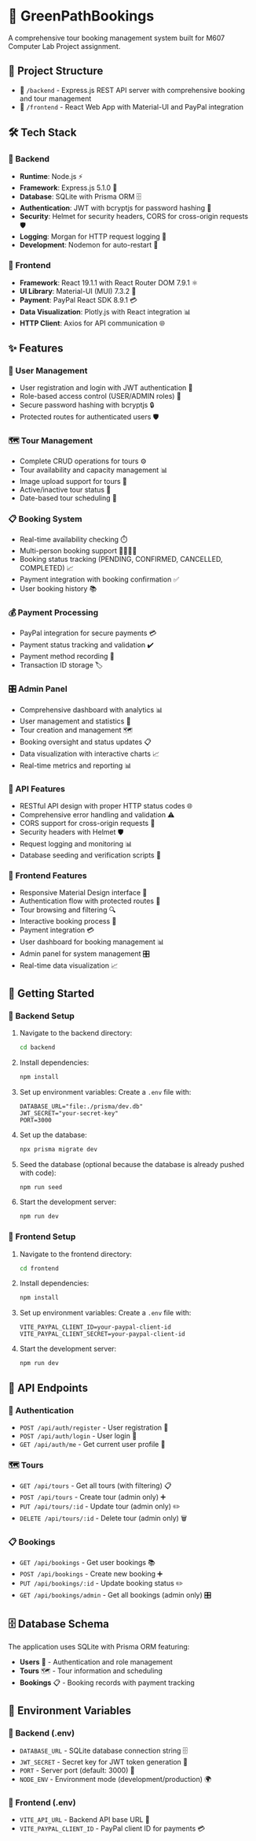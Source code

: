 # 🌿 GreenPathBookings

A comprehensive tour booking management system built for M607 Computer Lab Project assignment.

## 📁 Project Structure

- 🔧 `/backend` - Express.js REST API server with comprehensive booking and tour management
- 🎨 `/frontend` - React Web App with Material-UI and PayPal integration

## 🛠️ Tech Stack

### 🔧 Backend
- **Runtime**: Node.js ⚡
- **Framework**: Express.js 5.1.0 🚀
- **Database**: SQLite with Prisma ORM 🗄️
- **Authentication**: JWT with bcryptjs for password hashing 🔐
- **Security**: Helmet for security headers, CORS for cross-origin requests 🛡️
- **Logging**: Morgan for HTTP request logging 📝
- **Development**: Nodemon for auto-restart 🔄

### 🎨 Frontend
- **Framework**: React 19.1.1 with React Router DOM 7.9.1 ⚛️
- **UI Library**: Material-UI (MUI) 7.3.2 🎪
- **Payment**: PayPal React SDK 8.9.1 💳
- **Data Visualization**: Plotly.js with React integration 📊
- **HTTP Client**: Axios for API communication 🌐

## ✨ Features

### 👤 User Management
- User registration and login with JWT authentication 🔑
- Role-based access control (USER/ADMIN roles) 👥
- Secure password hashing with bcryptjs 🔒
- Protected routes for authenticated users 🛡️

### 🗺️ Tour Management
- Complete CRUD operations for tours ⚙️
- Tour availability and capacity management 📊
- Image upload support for tours 📸
- Active/inactive tour status 🔄
- Date-based tour scheduling 📅

### 📋 Booking System
- Real-time availability checking ⏱️
- Multi-person booking support 👨‍👩‍👧‍👦
- Booking status tracking (PENDING, CONFIRMED, CANCELLED, COMPLETED) 📈
- Payment integration with booking confirmation ✅
- User booking history 📚

### 💰 Payment Processing
- PayPal integration for secure payments 💳
- Payment status tracking and validation ✔️
- Payment method recording 📝
- Transaction ID storage 🏷️

### 🎛️ Admin Panel
- Comprehensive dashboard with analytics 📊
- User management and statistics 👥
- Tour creation and management 🗺️
- Booking oversight and status updates 📋
- Data visualization with interactive charts 📈
- Real-time metrics and reporting 📊

### 🔌 API Features
- RESTful API design with proper HTTP status codes 🌐
- Comprehensive error handling and validation ⚠️
- CORS support for cross-origin requests 🔄
- Security headers with Helmet 🛡️
- Request logging and monitoring 📊
- Database seeding and verification scripts 🌱

### 🎨 Frontend Features
- Responsive Material Design interface 📱
- Authentication flow with protected routes 🔐
- Tour browsing and filtering 🔍
- Interactive booking process 🎯
- Payment integration 💳
- User dashboard for booking management 📊
- Admin panel for system management 🎛️
- Real-time data visualization 📈

## 🚀 Getting Started

### 🔧 Backend Setup

1. Navigate to the backend directory:
   ```bash
   cd backend
   ```

2. Install dependencies:
   ```bash
   npm install
   ```

3. Set up environment variables:
   Create a `.env` file with:
   ```
   DATABASE_URL="file:./prisma/dev.db"
   JWT_SECRET="your-secret-key"
   PORT=3000
   ```

4. Set up the database:
   ```bash
   npx prisma migrate dev
   ```

5. Seed the database (optional because the database is already pushed with code):
   ```bash
   npm run seed
   ```

6. Start the development server:
   ```bash
   npm run dev
   ```

### 🎨 Frontend Setup

1. Navigate to the frontend directory:
   ```bash
   cd frontend
   ```

2. Install dependencies:
   ```bash
   npm install
   ```

3. Set up environment variables:
   Create a `.env` file with:
   ```
   VITE_PAYPAL_CLIENT_ID=your-paypal-client-id
   VITE_PAYPAL_CLIENT_SECRET=your-paypal-client-id
   ```

4. Start the development server:
   ```bash
   npm run dev
   ```

## 🔌 API Endpoints

### 🔐 Authentication
- `POST /api/auth/register` - User registration 📝
- `POST /api/auth/login` - User login 🔑
- `GET /api/auth/me` - Get current user profile 👤

### 🗺️ Tours
- `GET /api/tours` - Get all tours (with filtering) 📋
- `POST /api/tours` - Create tour (admin only) ➕
- `PUT /api/tours/:id` - Update tour (admin only) ✏️
- `DELETE /api/tours/:id` - Delete tour (admin only) 🗑️

### 📋 Bookings
- `GET /api/bookings` - Get user bookings 📚
- `POST /api/bookings` - Create new booking ➕
- `PUT /api/bookings/:id` - Update booking status ✏️
- `GET /api/bookings/admin` - Get all bookings (admin only) 🎛️

## 🗄️ Database Schema

The application uses SQLite with Prisma ORM featuring:
- **Users** 👤 - Authentication and role management
- **Tours** 🗺️ - Tour information and scheduling
- **Bookings** 📋 - Booking records with payment tracking

## 🔧 Environment Variables

### 🔧 Backend (.env)
- `DATABASE_URL` - SQLite database connection string 🗄️
- `JWT_SECRET` - Secret key for JWT token generation 🔐
- `PORT` - Server port (default: 3000) 🔌
- `NODE_ENV` - Environment mode (development/production) 🌍

### 🎨 Frontend (.env)
- `VITE_API_URL` - Backend API base URL 🔗
- `VITE_PAYPAL_CLIENT_ID` - PayPal client ID for payments 💳
